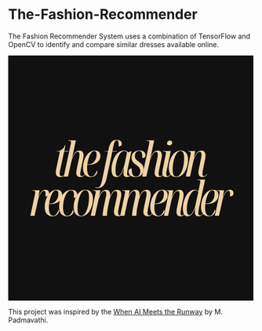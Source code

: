 # The-Fashion-Recommender
The Fashion Recommender System uses a combination of TensorFlow and OpenCV to identify and compare similar dresses available online.

<img src="thefashionrecommender.png" align="center" width="500">

This project was inspired by the [When AI Meets the Runway](https://medium.com/@mpadmavathi026/cnn-fashion-recommender-iit-deep-learning-dress-classifier-ai-fashion-recommendation-aec2fec1c436) by M. Padmavathi.


